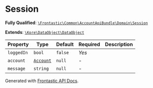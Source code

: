 #  Session

**Fully Qualified**: [`\Frontastic\Common\AccountApiBundle\Domain\Session`](../../../../src/php/AccountApiBundle/Domain/Session.php)

**Extends**: [`\Kore\DataObject\DataObject`](https://github.com/kore/DataObject)

Property|Type|Default|Required|Description
--------|----|-------|--------|-----------
`loggedIn` | `bool` | `false` | *Yes* | 
`account` | [`Account`](Account.md) | `null` | - | 
`message` | `string` | `null` | - | 

Generated with [Frontastic API Docs](https://github.com/FrontasticGmbH/apidocs).
